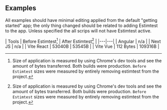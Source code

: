 ## Examples

All examples should have minimal editing applied from the default "getting started" app; the only thing changed should be related to adding Estimtest to the app. Unless specified the all scrips will not have Estimtest active.

| Tools | Before Estimtest[^1] | After Estimtest[^1] |
|---|---|
| Angular | n/a |
| Next JS | n/a |
| Vite React | 53040B | 53545B |
| Vite Vue | 112 Bytes | 109316B |

[^1]: Size of application is measured by using Chrome's dev tools and see the amount of bytes transferred. Both builds were production. `Before Estimtest` sizes were measured by entirely removing estimtest from the project.